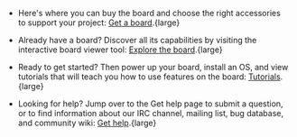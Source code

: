 - Here's where you can buy the board and choose the right accessories to support your project: [Get a board](get-a-board).{large}

- Already have a board? Discover all its capabilities by visiting the interactive board viewer tool: [Explore the board](board-viewer).{large}

- Ready to get started? Then power up your board, install an OS, and view tutorials that will teach you how to use features on the board: [Tutorials](tutorials).{large}

- Looking for help? Jump over to the Get help page to submit a question, or to find information about our IRC channel, mailing list, bug database, and community wiki: [Get help](help).{large}




